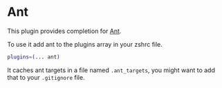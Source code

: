 # Ant

This plugin provides completion for [Ant](https://ant.apache.org/).

To use it add ant to the plugins array in your zshrc file.

```bash
plugins=(... ant)
```

It caches ant targets in a file named `.ant_targets`, you might want to add that to
your `.gitignore` file.
